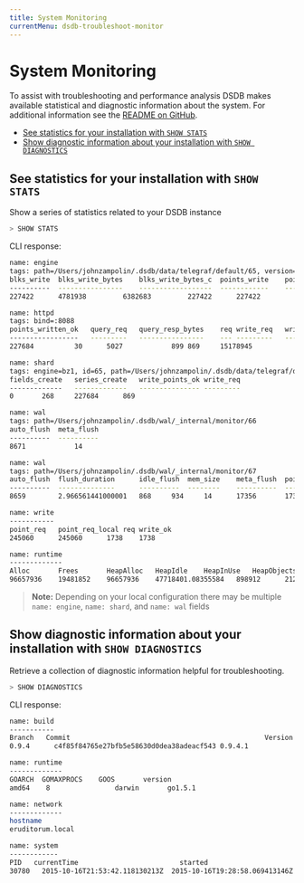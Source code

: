 ```yaml
---
title: System Monitoring
currentMenu: dsdb-troubleshoot-monitor
---
```


# System Monitoring

To assist with troubleshooting and performance analysis DSDB makes available statistical and diagnostic information about the system.
For additional information see the [README on GitHub](https://github.com/dasudian/dsdb/blob/master/monitor/README.md).

* [See statistics for your installation with `SHOW STATS`](/dsdb/v1.0/troubleshooting/system_monitoring/#see-statistics-for-your-installation-with-show-stats)
* [Show diagnostic information about your installation with `SHOW DIAGNOSTICS`](/dsdb/v1.0/troubleshooting/system_monitoring/#show-diagnostic-information-about-your-installation-with-show-diagnostics)

## See statistics for your installation with `SHOW STATS`

Show a series of statistics related to your DSDB instance

```sql
> SHOW STATS
```

CLI response:

```sh
name: engine
tags: path=/Users/johnzampolin/.dsdb/data/telegraf/default/65, version=bz1
blks_write	blks_write_bytes	blks_write_bytes_c	points_write	points_write_dedupe
----------	----------------	------------------	------------	-------------------
227422		4781938			6382683			227422		227422

name: httpd
tags: bind=:8088
points_written_ok	query_req	query_resp_bytes	req	write_req	write_req_bytes
-----------------	---------	----------------	---	---------	---------------
227684			30		5027			899	869		15178945

name: shard
tags: engine=bz1, id=65, path=/Users/johnzampolin/.dsdb/data/telegraf/default/65
fields_create	series_create	write_points_ok	write_req
-------------	-------------	---------------	---------
0		268		227684		869

name: wal
tags: path=/Users/johnzampolin/.dsdb/wal/_internal/monitor/66
auto_flush	meta_flush
----------	----------
8671		    14

name: wal
tags: path=/Users/johnzampolin/.dsdb/wal/_internal/monitor/67
auto_flush	flush_duration		idle_flush	mem_size	meta_flush	points_flush	points_write	points_write_req	series_flush
----------	--------------		----------	--------	----------	------------	------------	----------------	------------
8659		2.966561441000001	868		934		14		17356		17376		869			17356

name: write
-----------
point_req	point_req_local	req	write_ok
245060		245060		1738	1738

name: runtime
-------------
Alloc		Frees		HeapAlloc	HeapIdle	HeapInUse	HeapObjects	HeapReleased	HeapSys		Lookups	Mallocs		NumGC	NumGoroutine	PauseTotalNs	Sys		TotalAlloc
96657936	19481852	96657936	47718401.08355584	898912		2121728		156073984	7262	20380764	95	50		54495600	168606776	5823932752
```

> **Note:** Depending on your local configuration there may be multiple `name: engine`, `name: shard`, and `name: wal` fields

## Show diagnostic information about your installation with `SHOW DIAGNOSTICS`

Retrieve a collection of diagnostic information helpful for troubleshooting.


```sql
> SHOW DIAGNOSTICS
```

CLI response:

```sh
name: build
-----------
Branch   Commit				            	  	               Version
0.9.4	   c4f85f84765e27bfb5e58630d0dea38adeacf543	0.9.4.1

name: runtime
-------------
GOARCH	GOMAXPROCS	  GOOS	     version
amd64	 8		          darwin	   go1.5.1

name: network
-------------
hostname
eruditorum.local

name: system
------------
PID	  currentTime		                  started  			         	         uptime
30780	2015-10-16T21:53:42.118130213Z	2015-10-16T19:28:58.069413146Z	2h24m44.048717342s

```
